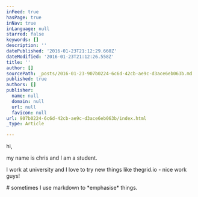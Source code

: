 ```yaml
---
inFeed: true
hasPage: true
inNav: true
inLanguage: null
starred: false
keywords: []
description: ''
datePublished: '2016-01-23T21:12:29.660Z'
dateModified: '2016-01-23T21:12:26.558Z'
title: ''
author: []
sourcePath: _posts/2016-01-23-907b0224-6c6d-42cb-ae9c-d3ace6eb063b.md
published: true
authors: []
publisher:
  name: null
  domain: null
  url: null
  favicon: null
url: 907b0224-6c6d-42cb-ae9c-d3ace6eb063b/index.html
_type: Article

---
```

hi,

my name is chris and I am a student. 

I work at university and I love to try new things like thegrid.io - nice work guys!

\# sometimes I use markdown to \*emphasise\* things.